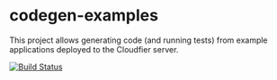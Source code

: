 codegen-examples
================

This project allows generating code (and running tests) from example applications deployed to the Cloudfier server.

[![Build Status](https://textuml.ci.cloudbees.com/buildStatus/icon?job=codegen-examples)](https://textuml.ci.cloudbees.com/job/codegen-examples/)
